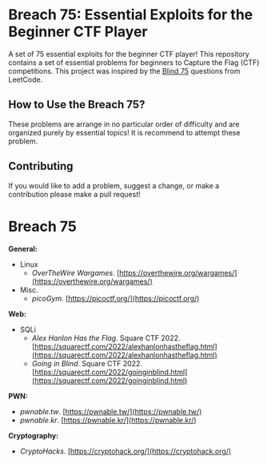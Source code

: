 # Breach 75: Essential Exploits for the Beginner CTF Player
A set of 75 essential exploits for the beginner CTF player! This repository contains a set of essential problems for beginners to Capture the Flag (CTF) competitions. This project was inspired by the [Blind 75](https://leetcode.com/discuss/general-discussion/460599/blind-75-leetcode-questions) questions from LeetCode.

## How to Use the Breach 75?
These problems are arrange in no particular order of difficulty and are organized purely by essential topics! It is recommend to attempt these problem.

## Contributing
If you would like to add a problem, suggest a change, or make a contribution please make a pull request!

# Breach 75
**General:**
- Linux
    - *OverTheWire Wargames*. [https://overthewire.org/wargames/](https://overthewire.org/wargames/)
- Misc.
    - *picoGym*. [https://picoctf.org/](https://picoctf.org/)

**Web:**
- SQLi
    - *Alex Hanlon Has the Flag*. Square CTF 2022. [https://squarectf.com/2022/alexhanlonhastheflag.html](https://squarectf.com/2022/alexhanlonhastheflag.html)
    - *Going in Blind*. Square CTF 2022. [https://squarectf.com/2022/goinginblind.html](https://squarectf.com/2022/goinginblind.html)

**PWN:**
- *pwnable.tw*. [https://pwnable.tw/](https://pwnable.tw/)
- *pwnable.kr*. [https://pwnable.kr/](https://pwnable.kr/)

**Cryptography:**
- *CryptoHacks*. [https://cryptohack.org/](https://cryptohack.org/)
